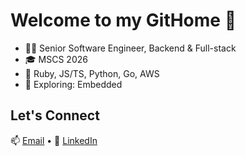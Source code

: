 # Welcome to my GitHome 👋

- 👩‍💻 Senior Software Engineer, Backend & Full-stack
- 🎓 MSCS 2026
- 🔧 Ruby, JS/TS, Python, Go, AWS
- 🌱 Exploring: Embedded

## Let's Connect
📫 [Email](mailto:jozrwin@gmail.com) • 📘 [LinkedIn](https://www.linkedin.com/in/josiewinter/)
